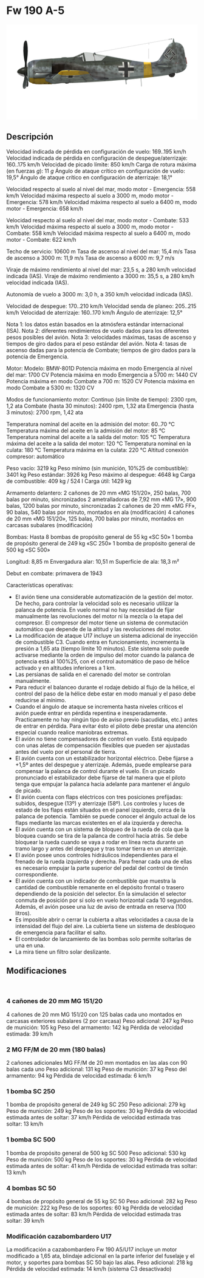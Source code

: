 ﻿# Fw 190 A-5

![fw190a5](../images/fw190a5.png)

## Descripción

Velocidad indicada de pérdida en configuración de vuelo: 169..195 km/h
Velocidad indicada de pérdida en configuración de despegue/aterrizaje: 160..175 km/h
Velocidad de picado límite: 850 km/h
Carga de rotura máxima (en fuerzas <i>g</i>): 11 <i>g</i>
Ángulo de ataque crítico en configuración de vuelo: 19,5°
Ángulo de ataque crítico en configuración de aterrizaje: 18,1°

Velocidad respecto al suelo al nivel del mar, modo motor - Emergencia: 558 km/h
Velocidad máxima respecto al suelo a 3000 m, modo motor - Emergencia: 578 km/h
Velocidad máxima respecto al suelo a 6400 m, modo motor - Emergencia: 658 km/h

Velocidad respecto al suelo al nivel del mar, modo motor - Combate: 533 km/h
Velocidad máxima respecto al suelo a 3000 m, modo motor - Combate: 558 km/h
Velocidad máxima respecto al suelo a 6400 m, modo motor - Combate: 622 km/h

Techo de servicio: 10600 m
Tasa de ascenso al nivel del mar: 15,4 m/s
Tasa de ascenso a 3000 m: 11,9 m/s
Tasa de ascenso a 6000 m: 9,7 m/s

Viraje de máximo rendimiento al nivel del mar: 23,5 s, a 280 km/h velocidad indicada (IAS).
Viraje de máximo rendimiento a 3000 m: 35,5 s, a 280 km/h velocidad indicada (IAS).

Autonomía de vuelo a 3000 m: 3,0 h, a 350 km/h velocidad indicada (IAS).

Velocidad de despegue: 170..210 km/h
Velocidad senda de planeo: 205..215 km/h
Velocidad de aterrizaje: 160..170 km/h
Ángulo de aterrizaje: 12,5°

Nota 1: los datos están basados en la atmósfera estándar internacional (ISA).
Nota 2: diferentes rendimientos de vuelo dados para los diferentes pesos posibles del avión.
Nota 3: velocidades máximas, tasas de ascenso y tiempos de giro dados para el peso estándar del avión.
Nota 4: tasas de ascenso dadas para la potencia de Combate; tiempos de giro dados para la potencia de Emergencia.

Motor:
Modelo: BMW-801D
Potencia máxima en modo Emergencia al nivel del mar: 1700 CV
Potencia máxima en modo Emergencia a 5700 m: 1440 CV
Potencia máxima en modo Combate a 700 m: 1520 CV
Potencia máxima en modo Combate a 5300 m: 1320 CV

Modos de funcionamiento motor:
Continuo (sin límite de tiempo): 2300 rpm, 1,2 ata
Combate (hasta 30 minutos): 2400 rpm, 1,32 ata
Emergencia (hasta 3 minutos): 2700 rpm, 1,42 ata

Temperatura nominal del aceite en la admisión del motor: 60..70 °C
Temperatura máxima del aceite en la admisión del motor: 85 °C
Temperatura nominal del aceite a la salida del motor: 105 °C
Temperatura máxima del aceite a la salida del motor: 120 °C
Temperatura nominal en la culata: 180 °C
Temperatura máxima en la culata: 220 °C
Altitud conexión compresor: automático

Peso vacío: 3219 kg
Peso mínimo (sin munición, 10%25 de combustible): 3401 kg
Peso estándar: 3926 kg
Peso máximo al despegue: 4648 kg
Carga de combustible: 409 kg / 524 l
Carga útil: 1429 kg

Armamento delantero:
2 cañones de 20 mm «MG 151/20», 250 balas, 700 balas por minuto, sincronizados
2 ametralladoras de 7,92 mm «MG 17», 900 balas, 1200 balas por minuto, sincronizadas
2 cañones de 20 mm «MG FF», 90 balas, 540 balas por minuto, montados en ala (modificación)
4 cañones de 20 mm «MG 151/20», 125 balas, 700 balas por minuto, montados en carcasas subalares (modificación)

Bombas:
Hasta 8 bombas de propósito general de 55 kg «SC 50»
1 bomba de propósito general de 249 kg «SC 250»
1 bomba de propósito general de 500 kg «SC 500»

Longitud: 8,85 m
Envergadura alar: 10,51 m
Superficie de ala: 18,3 m²

Debut en combate: primavera de 1943

Características operativas:
- El avión tiene una considerable automatización de la gestión del motor. De hecho, para controlar la velocidad solo es necesario utilizar la palanca de potencia. En vuelo normal no hay necesidad de fijar manualmente las revoluciones del motor ni la mezcla o la etapa del compresor. El compresor del motor tiene un sistema de conmutación automático que depende de la altitud y las revoluciones del motor.
- La modificación de ataque U17 incluye un sistema adicional de inyección de combustible C3. Cuando entra en funcionamiento, incrementa la presión a 1,65 ata (tiempo límite 10 minutos). Este sistema solo puede activarse mediante la orden de impulso del motor cuando la palanca de potencia está al 100%25, con el control automático de paso de hélice activado y en altitudes inferiores a 1 km.
- Las persianas de salida en el carenado del motor se controlan manualmente.
- Para reducir el balanceo durante el rodaje debido al flujo de la hélice, el control del paso de la hélice debe estar en modo manual y el paso debe reducirse al mínimo.
- Cuando el ángulo de ataque se incrementa hasta niveles críticos el avión puede entrar en pérdida repentina e inesperadamente. Practicamente no hay ningún tipo de aviso previo (sacudidas, etc.) antes de entrar en pérdida. Para evitar ésto el piloto debe prestar una atención especial cuando realice maniobras extremas.
- El avión no tiene compensadores de control en vuelo. Está equipado con unas aletas de compensación flexibles que pueden ser ajustadas antes del vuelo por el personal de tierra.
- El avión cuenta con un estabilizador horizontal eléctrico. Debe fijarse a +1,5º antes del despegue y aterrizaje. Además, puede emplearse para compensar la palanca de control durante el vuelo. En un picado pronunciado el estabilizador debe fijarse de tal manera que el piloto tenga que empujar la palanca hacia adelante para mantener el ángulo de picado.
- El avión cuenta con flaps eléctricos con tres posiciones prefijadas: subidos, despegue (13º) y aterrizaje (58º). Los controles y luces de estado de los flaps están situados en el panel izquierdo, cerca de la palanca de potencia. También se puede conocer el ángulo actual de los flaps mediante las marcas existentes en el ala izquierda y derecha.
- El avión cuenta con un sistema de bloqueo de la rueda de cola que la bloquea cuando se tira de la palanca de control hacia atrás. Se debe bloquear la rueda cuando se vaya a rodar en línea recta durante un tramo largo y antes del despegue y tras tomar tierra en un aterrizaje.
- El avión posee unos controles hidráulicos independientes para el frenado de la rueda izquierda y derecha. Para frenar cada una de ellas es necesario empujar la parte superior del pedal del control de timón correspondiente.
- El avión cuenta con un indicador de combustible que muestra la cantidad de combustible remanente en el depósito frontal o trasero dependiendo de la posición del selector. En la simulación el selector conmuta de posición por sí solo en vuelo horizontal cada 10 segundos. Además, el avión posee una luz de aviso de entrada en reserva (100 litros).
- Es imposible abrir o cerrar la cubierta a altas velocidades a causa de la intensidad del flujo del aire. La cubierta tiene un sistema de desbloqueo de emergencia para facilitar el salto.
- El controlador de lanzamiento de las bombas solo permite soltarlas de una en una.
- La mira tiene un filtro solar deslizante.

## Modificaciones
﻿

### 4 cañones de 20 mm MG 151/20

4 cañones de 20 mm MG 151/20 con 125 balas cada uno montados en carcasas exteriores subalares (2 por carcasa)
Peso adicional: 247 kg
Peso de munición: 105 kg
Peso del armamento: 142 kg
Pérdida de velocidad estimada: 39 km/h﻿

### 2 MG FF/M de 20 mm (180 balas)

2 cañones adicionales MG FF/M de 20 mm montados en las alas con 90 balas cada uno
Peso adicional: 131 kg
Peso de munición: 37 kg
Peso del armamento: 94 kg
Pérdida de velocidad estimada: 6 km/h﻿

### 1 bomba SC 250

1 bomba de propósito general de 249 kg SC 250
Peso adicional: 279 kg
Peso de munición: 249 kg
Peso de los soportes: 30 kg
Pérdida de velocidad estimada antes de soltar: 37 km/h
Pérdida de velocidad estimada tras soltar: 13 km/h﻿

### 1 bomba SC 500

1 bomba de propósito general de 500 kg SC 500
Peso adicional: 530 kg
Peso de munición: 500 kg
Peso de los soportes: 30 kg
Pérdida de velocidad estimada antes de soltar: 41 km/h
Pérdida de velocidad estimada tras soltar: 13 km/h﻿

### 4 bombas SC 50

4 bombas de propósito general de 55 kg SC 50
Peso adicional: 282 kg
Peso de munición: 222 kg
Peso de los soportes: 60 kg
Pérdida de velocidad estimada antes de soltar: 83 km/h
Pérdida de velocidad estimada tras soltar: 39 km/h﻿

### Modificación cazabombardero U17

La modificación a cazabombardero Fw 190 A5/U17 incluye un motor modificado a 1,65 ata, blindaje adicional en la parte inferior del fuselaje y el motor, y soportes para bombas SC 50 bajo las alas.
Peso adicional: 218 kg
Pérdida de velocidad estimada: 14 km/h (sistema C3 desactivado)